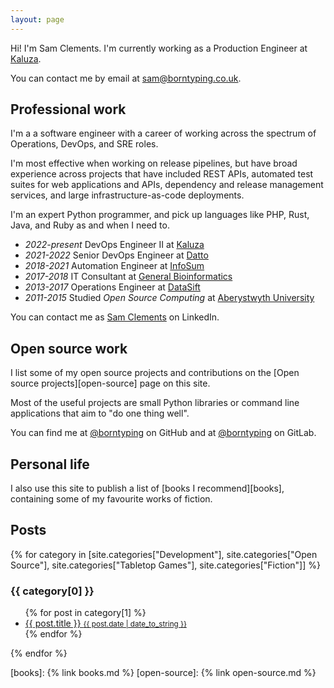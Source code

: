 ```yaml
---
layout: page
---
```


Hi! I'm Sam Clements. I'm currently working as a Production Engineer at [Kaluza][kaluza].

You can contact me by email at [sam@borntyping.co.uk][email].

## Professional work

I'm a a software engineer with a career of working across the spectrum of Operations, DevOps, and SRE roles.

I'm most effective when working on release pipelines, but have broad experience across projects that have included REST APIs, automated test suites for web applications and APIs, dependency and release management services, and large infrastructure-as-code deployments.

I'm an expert Python programmer, and pick up languages like PHP, Rust, Java, and Ruby as and when I need to.

* _2022-present_ DevOps Engineer II at [Kaluza][kaluza]
* _2021-2022_ Senior DevOps Engineer at [Datto][datto]
* _2018-2021_ Automation Engineer at [InfoSum][infosum]
* _2017-2018_ IT Consultant at [General Bioinformatics][general-bioinformatics]
* _2013-2017_ Operations Engineer at [DataSift][datasift]
* _2011-2015_ Studied *Open Source Computing* at [Aberystwyth University][au]

You can contact me as [Sam Clements][linkedin] on LinkedIn.

## Open source work

I list some of my open source projects and contributions on the [Open source projects][open-source] page on this site.

Most of the useful projects are small Python libraries or command line applications that aim to "do one thing well".

You can find me at [@borntyping][github] on GitHub and at [@borntyping][gitlab] on GitLab.

## Personal life

I also use this site to publish a list of [books I recommend][books], containing some of my favourite works of fiction.

## Posts

<nav>
  {% for category in [site.categories["Development"], site.categories["Open Source"], site.categories["Tabletop Games"], site.categories["Fiction"]] %}
    <h3>{{ category[0] }}</h3>
    <ul class="related-posts">
      {% for post in category[1] %}
        <li>
          <a href="{{ post.url }}">
            {{ post.title }}
            <small>{{ post.date | date_to_string }}</small>
          </a>
        </li>
      {% endfor %}
    </ul>
  {% endfor %}
</nav>

[au]: http://www.aber.ac.uk/en/
[datasift]: http://datasift.com/
[general-bioinformatics]: https://www.generalbioinformatics.com/
[infosum]: https://www.infosum.com/
[datto]: https://www.datto.com/
[kaluza]: https://www.kaluza.com/

[github]: https://github.com/borntyping/
[github-sandbox]: https://github.com/borntyping-sandbox/
[gitlab]: https://gitlab.com/borntyping/
[email]: mailto:sam@borntyping.co.uk
[twitter]: https://twitter.com/borntyping
[linkedin]: https://www.linkedin.com/in/borntyping/

[books]: {% link books.md %}
[open-source]: {% link open-source.md %}
